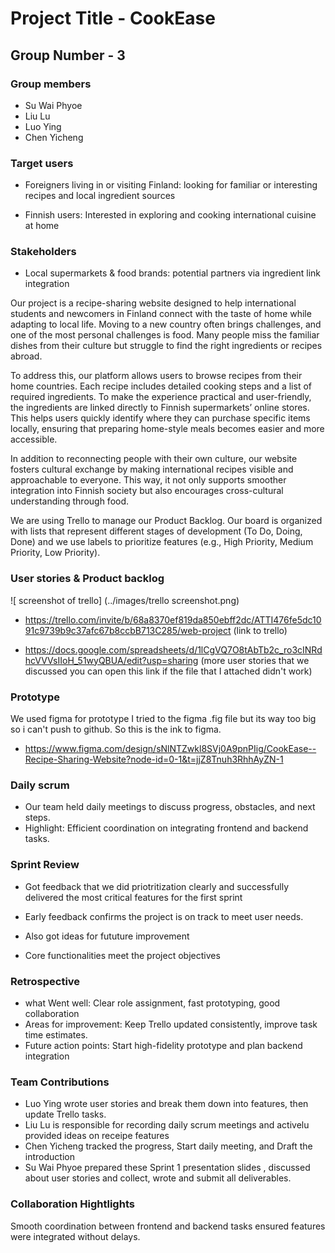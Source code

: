 # Project Title - CookEase
## Group Number - 3
### Group members
- Su Wai Phyoe
- Liu Lu
- Luo Ying
- Chen Yicheng

### Target users
- Foreigners living in or visiting Finland: looking for familiar or interesting recipes and local ingredient sources

- Finnish users: Interested in exploring and cooking international cuisine at home

### Stakeholders
- Local supermarkets & food brands: potential partners via ingredient link integration

Our project is a recipe-sharing website designed to help international students and newcomers in Finland connect with the taste of home while adapting to local life. Moving to a new country often brings challenges, and one of the most personal challenges is food. Many people miss the familiar dishes from their culture but struggle to find the right ingredients or recipes abroad.

To address this, our platform allows users to browse recipes from their home countries. Each recipe includes detailed cooking steps and a list of required ingredients. To make the experience practical and user-friendly, the ingredients are linked directly to Finnish supermarkets’ online stores. This helps users quickly identify where they can purchase specific items locally, ensuring that preparing home-style meals becomes easier and more accessible.

In addition to reconnecting people with their own culture, our website fosters cultural exchange by making international recipes visible and approachable to everyone. This way, it not only supports smoother integration into Finnish society but also encourages cross-cultural understanding through food.

We are using Trello to manage our Product Backlog. Our board is organized with lists that represent different stages of development (To Do, Doing, Done) and we use labels to prioritize features (e.g., High Priority, Medium Priority, Low Priority).

### User stories & Product backlog

![ screenshot of trello] (../images/trello screenshot.png)

- https://trello.com/invite/b/68a8370ef819da850ebff2dc/ATTI476fe5dc1091c9739b9c37afc67b8ccbB713C285/web-project (link to trello)

- https://docs.google.com/spreadsheets/d/1lCgVQ7O8tAbTb2c_ro3cINRdhcVVVsIIoH_51wyQBUA/edit?usp=sharing  (more user stories that we discussed you can open this link if the file that I attached didn't work)

### Prototype

We used figma for prototype
I tried to the figma .fig file but its way too big so i can't push to github. So this is the ink to figma.

- https://www.figma.com/design/sNlNTZwkl8SVj0A9pnPIig/CookEase--Recipe-Sharing-Website?node-id=0-1&t=jjZ8Tnuh3RhhAyZN-1
 
### Daily scrum

- Our team held daily meetings to discuss progress, obstacles, and next steps.
- Highlight: Efficient coordination on integrating frontend and backend tasks.


### Sprint Review

- Got feedback that we did priotritization clearly and successfully delivered the most critical features for the first sprint

- Early feedback confirms the project is on track to meet user needs.

- Also got ideas for fututure improvement 

- Core functionalities meet the project objectives

### Retrospective

- what Went well: Clear  role assignment, fast prototyping, good collaboration
- Areas for improvement:  Keep Trello updated consistently, improve task time estimates.
- Future action points: Start high-fidelity prototype and plan backend integration

### Team Contributions

* Luo Ying wrote user stories and break them down into features, then update Trello tasks.
* Liu Lu  is responsible for recording daily scrum meetings and activelu provided ideas on receipe features
* Chen Yicheng tracked the progress,  Start daily meeting, and Draft the introduction
* Su Wai Phyoe prepared these Sprint 1 presentation slides , discussed about user stories and collect, wrote and submit all deliverables.

### Collaboration Hightlights
Smooth coordination between frontend and backend tasks ensured features were integrated without delays.






